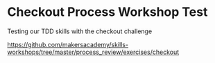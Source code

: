 # Checkout Process Workshop Test

Testing our TDD skills with the checkout challenge

https://github.com/makersacademy/skills-workshops/tree/master/process_review/exercises/checkout

